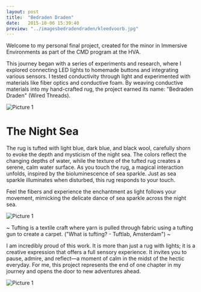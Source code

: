 ```yaml
---
layout: post
title:  "Bedraden Draden"
date:   2015-10-06 15:39:40
preview: "../imagesbedradendraden/kleedvoorb.jpg"
---
```




Welcome to my personal final project, created for the minor in Immersive Environments as part of the CMD program at the HVA.

This journey began with a series of experiments and research, where I explored connecting LED lights to homemade buttons and integrating various sensors. I tested conductivity through light and experimented with materials like fiber optics and conductive foam. By weaving conductive materials into my hand-crafted rug, the project earned its name: "Bedraden Draden" (Wired Threads).

![Picture 1](../../../../imagesbedradendraden/kleedvoorb.jpg) 

<h1>The Night Sea</h1>

The rug is tufted with light blue, dark blue, and black wool, carefully shorn to evoke the depth and mysticism of the night sea. The colors reflect the changing depths of water, while the texture of the tufted rug creates a serene, calm water surface. As you touch the rug, a magical interaction unfolds, inspired by the bioluminescence of sea sparkle. Just as sea sparkle illuminates when disturbed, this rug responds to your touch.

Feel the fibers and experience the enchantment as light follows your movement, mimicking the delicate dance of sea sparkle across the night sea.

 ![Picture 1](../../../../imagesbedradendraden/kleedachterb.jpg)


~
Tufting is a textile craft where yarn is pulled through fabric using a tufting gun to create a carpet. ("What is tufting? - Tuftlab, Amsterdam")
~

I am incredibly proud of this work. It is more than just a rug with lights; it is a creative expression that offers a full sensory experience. It invites you to pause, admire, and reflect—a moment of calm in the midst of the hectic everyday. For me, this project represents the end of one chapter in my journey and opens the door to new adventures ahead.


![Picture 1](../../../../imagesbedradendraden/kleedblicht.jpg)